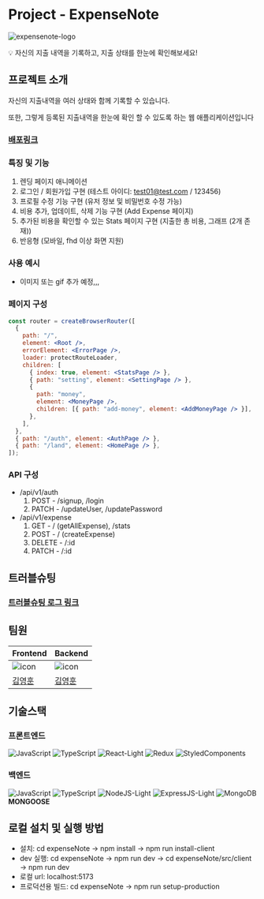 # Project - ExpenseNote

![expensenote-logo](https://github.com/joseph0926/project_02-MoneyNote/assets/100750188/1eaa3104-1b77-4d2b-9328-6a229345beb7)

<aside>
💡 자신의 지출 내역을 기록하고, 지출 상태를 한눈에 확인해보세요!

</aside>

## 프로젝트 소개

자신의 지출내역을 여러 상태와 함께 기록할 수 있습니다.

또한, 그렇게 등록된 지출내역을 한눈에 확인 할 수 있도록 하는 웹 애플리케이션입니다

### [배포링크](https://project02expensenote-deploy-production.up.railway.app/land)

### 특징 및 기능

1. 렌딩 페이지 애니메이션
2. 로그인 / 회원가입 구현 (테스트 아이디: test01@test.com / 123456)
3. 프로필 수정 기능 구현 (유저 정보 및 비밀번호 수정 가능)
4. 비용 추가, 업데이트, 삭제 기능 구현 (Add Expense 페이지)
5. 추가된 비용을 확인할 수 있는 Stats 페이지 구현 (지출한 총 비용, 그래프 (2개 존재))
6. 반응형 (모바일, fhd 이상 화면 지원)

### 사용 예시

- 이미지 또는 gif 추가 예정,,,

### 페이지 구성

```jsx
const router = createBrowserRouter([
  {
    path: "/",
    element: <Root />,
    errorElement: <ErrorPage />,
    loader: protectRouteLoader,
    children: [
      { index: true, element: <StatsPage /> },
      { path: "setting", element: <SettingPage /> },
      {
        path: "money",
        element: <MoneyPage />,
        children: [{ path: "add-money", element: <AddMoneyPage /> }],
      },
    ],
  },
  { path: "/auth", element: <AuthPage /> },
  { path: "/land", element: <HomePage /> },
]);
```

### API 구성

- /api/v1/auth
  1. POST - /signup, /login
  2. PATCH - /updateUser, /updatePassword
- /api/v1/expense
  1. GET - / (getAllExpense), /stats
  2. POST - / (createExpense)
  3. DELETE - /:id
  4. PATCH - /:id

## 트러블슈팅

### [트러블슈팅 로그 링크](https://joseph0926.tistory.com/65#2.%20%ED%94%84%EB%A1%9C%EC%A0%9D%ED%8A%B8%20%EC%A7%84%ED%96%89%EC%8B%9C%20%EC%96%B4%EB%A0%A4%EC%9B%A0%EB%8D%98%20%EC%A0%90-1)

## 팀원

| Frontend                                                                                                          | Backend                                                                                                           |
| ----------------------------------------------------------------------------------------------------------------- | ----------------------------------------------------------------------------------------------------------------- |
| ![icon](https://github.com/joseph0926/project_02-MoneyNote/assets/100750188/212deebf-579d-409e-83b3-ead4e4ef7a90) | ![icon](https://github.com/joseph0926/project_02-MoneyNote/assets/100750188/212deebf-579d-409e-83b3-ead4e4ef7a90) |
| [김영훈](https://github.com/joseph0926)                                                                           | [김영훈](https://github.com/joseph0926)                                                                           |

## 기술스택

### 프론트엔드

![JavaScript](https://github.com/joseph0926/project_02-MoneyNote/assets/100750188/ecf464a9-d8d5-48d6-851a-5e6779e75406)
![TypeScript](https://github.com/joseph0926/project_02-MoneyNote/assets/100750188/ae2f8f9d-d0e6-40ef-ac53-368897b2b9df)
![React-Light](https://github.com/joseph0926/project_02-MoneyNote/assets/100750188/561b4f23-f166-4c8e-b80d-e78dc612f046)
![Redux](https://github.com/joseph0926/project_02-MoneyNote/assets/100750188/369d8521-6024-4124-a88b-4c046e52ed0a)
![StyledComponents](https://github.com/joseph0926/project_02-MoneyNote/assets/100750188/beaa9342-0414-4b62-9710-d4d180a234a6)

### 백엔드

![JavaScript](https://github.com/joseph0926/project_02-MoneyNote/assets/100750188/ecf464a9-d8d5-48d6-851a-5e6779e75406)
![TypeScript](https://github.com/joseph0926/project_02-MoneyNote/assets/100750188/ae2f8f9d-d0e6-40ef-ac53-368897b2b9df)
![NodeJS-Light](https://github.com/joseph0926/project_02-MoneyNote/assets/100750188/bf415407-c37c-4c95-8015-5377ba6cb26c)
![ExpressJS-Light](https://github.com/joseph0926/project_02-MoneyNote/assets/100750188/7784aedd-7c94-4b83-a40b-88dc4be07514)
![MongoDB](https://github.com/joseph0926/project_02-MoneyNote/assets/100750188/e511053d-988e-491e-a4aa-c50899ff1ce2)
<b>MONGOOSE</b>

## 로컬 설치 및 실행 방법

- 설치: cd expenseNote -> npm install -> npm run install-client
- dev 실행: cd expenseNote -> npm run dev -> cd expenseNote/src/client -> npm run dev
- 로컬 url: localhost:5173
- 프로덕션용 빌드: cd expenseNote -> npm run setup-production
